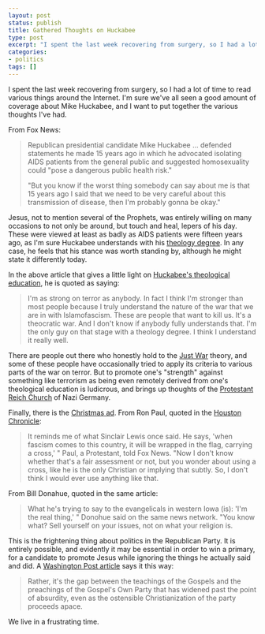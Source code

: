 ```yaml
---
layout: post
status: publish
title: Gathered Thoughts on Huckabee
type: post
excerpt: "I spent the last week recovering from surgery, so I had a lot of time to read various things around the Internet. I'm sure we've all seen a good amount of coverage about Mike Huckabee, and I want to put together the various thoughts I've had."
categories:
- politics
tags: []
---
```

I spent the last week recovering from surgery, so I had a lot of time to read various things around the Internet. I'm sure we've all seen a good amount of coverage about Mike Huckabee, and I want to put together the various thoughts I've had.

From Fox News:
<blockquote><p>Republican presidential candidate Mike Huckabee ... defended statements he made 15 years ago in which he advocated isolating AIDS patients from the general public and suggested homosexuality could "pose a dangerous public health risk."</p><p>"But you know if the worst thing somebody can say about me is that 15 years ago I said that we need to be very careful about this transmission of disease, then I'm probably gonna be okay."</p></blockquote>
Jesus, not to mention several of the Prophets, was entirely willing on many occasions to not only be around, but touch and heal, lepers of his day. These were viewed at least as badly as AIDS patients were fifteen years ago, as I'm sure Huckabee understands with his <a href="http://www.cbn.com/cbnnews/287527.aspx">theology degree</a>. In any case, he feels that his stance was worth standing by, although he might state it differently today. 

In the above article that gives a little light on <a href="http://www.cbn.com/cbnnews/287527.aspx">Huckabee's theological education</a>, he is quoted as saying:
<blockquote><p>I'm as strong on terror as anybody. In fact I think I'm stronger than most people because I truly understand the nature of the war that we are in with Islamofascism. These are people that want to kill us. It's a theocratic war. And I don't know if anybody fully understands that. I'm the only guy on that stage with a theology degree. I think I understand it really well.</p></blockquote>
There are people out there who honestly hold to the <a href="http://en.wikipedia.org/wiki/Just_war">Just War</a> theory, and some of these people have occasionally tried to apply its criteria to various parts of the war on terror. But to promote one's "strength" against something like terrorism as being even remotely derived from one's theological education is ludicrous, and brings up thoughts of the <a href="http://en.wikipedia.org/wiki/Protestant_Reich_Church">Protestant Reich Church</a> of Nazi Germany.

Finally, there is the <a href="http://www.youtube.com/watch?v=KMUI2XExdIA">Christmas ad</a>. From Ron Paul, quoted in the <a href="http://www.chron.com/disp/story.mpl/front/5389403.html">Houston Chronicle</a>:
<blockquote><p>It reminds me of what Sinclair Lewis once said. He says, 'when fascism comes to this country, it will be wrapped in the flag, carrying a cross,' " Paul, a Protestant, told Fox News. "Now I don't know whether that's a fair assessment or not, but you wonder about using a cross, like he is the only Christian or implying that subtly. So, I don't think I would ever use anything like that.</p></blockquote>
From Bill Donahue, quoted in the same article:
<blockquote><p>What he's trying to say to the evangelicals in western Iowa (is): 'I'm the real thing,' " Donohue said on the same news network. "You know what? Sell yourself on your issues, not on what your religion is.</p></blockquote>
This is the frightening thing about politics in the Republican Party. It is entirely possible, and evidently it may be essential in order to win a primary, for a candidate to promote Jesus while ignoring the things he actually said and did.
A <a href="http://www.washingtonpost.com/wp-dyn/content/article/2007/12/18/AR2007121801634.html?nav=hcmodule">Washington Post article</a> says it this way:
<blockquote><p>Rather, it's the gap between the teachings of the Gospels and the preachings of the Gospel's Own Party that has widened past the point of absurdity, even as the ostensible Christianization of the party proceeds apace.</p></blockquote>
We live in a frustrating time.
